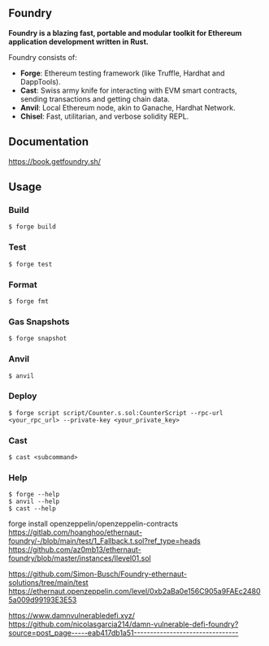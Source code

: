 ## Foundry

**Foundry is a blazing fast, portable and modular toolkit for Ethereum application development written in Rust.**

Foundry consists of:

- **Forge**: Ethereum testing framework (like Truffle, Hardhat and DappTools).
- **Cast**: Swiss army knife for interacting with EVM smart contracts, sending transactions and getting chain data.
- **Anvil**: Local Ethereum node, akin to Ganache, Hardhat Network.
- **Chisel**: Fast, utilitarian, and verbose solidity REPL.

## Documentation

https://book.getfoundry.sh/

## Usage

### Build

```shell
$ forge build
```

### Test

```shell
$ forge test
```

### Format

```shell
$ forge fmt
```

### Gas Snapshots

```shell
$ forge snapshot
```

### Anvil

```shell
$ anvil
```

### Deploy

```shell
$ forge script script/Counter.s.sol:CounterScript --rpc-url <your_rpc_url> --private-key <your_private_key>
```

### Cast

```shell
$ cast <subcommand>
```

### Help

```shell
$ forge --help
$ anvil --help
$ cast --help
```

forge install openzeppelin/openzeppelin-contracts
https://gitlab.com/hoanghoo/ethernaut-foundry/-/blob/main/test/1_Fallback.t.sol?ref_type=heads
https://github.com/az0mb13/ethernaut-foundry/blob/master/instances/Ilevel01.sol

https://github.com/Simon-Busch/Foundry-ethernaut-solutions/tree/main/test
https://ethernaut.openzeppelin.com/level/0xb2aBa0e156C905a9FAEc24805a009d99193E3E53


https://www.damnvulnerabledefi.xyz/
https://github.com/nicolasgarcia214/damn-vulnerable-defi-foundry?source=post_page-----eab417db1a51--------------------------------